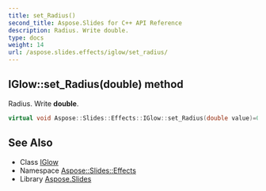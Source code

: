 ```yaml
---
title: set_Radius()
second_title: Aspose.Slides for C++ API Reference
description: Radius. Write double.
type: docs
weight: 14
url: /aspose.slides.effects/iglow/set_radius/
---
```

## IGlow::set_Radius(double) method


Radius. Write **double**.

```cpp
virtual void Aspose::Slides::Effects::IGlow::set_Radius(double value)=0
```

## See Also

* Class [IGlow](../)
* Namespace [Aspose::Slides::Effects](../../)
* Library [Aspose.Slides](../../../)